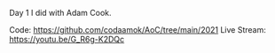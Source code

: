 Day 1 I did with Adam Cook.

Code: https://github.com/codaamok/AoC/tree/main/2021
Live Stream: https://youtu.be/G_R6g-K2DQc
